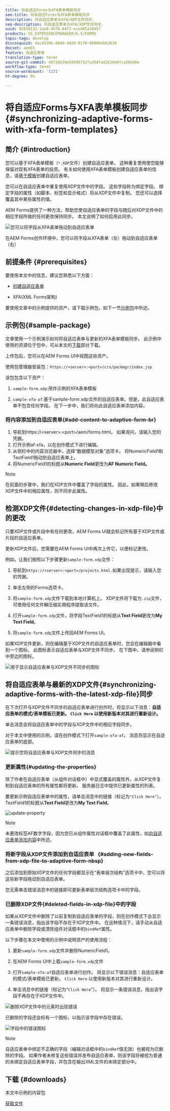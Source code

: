 ```yaml
---
title: 将自适应Forms与XFA表单模板同步
seo-title: 将自适应Forms与XFA表单模板同步
description: 将自适应表单与XFA/XDP文件同步。
seo-description: 将自适应表单与XFA/XDP文件同步。
uuid: 92818132-1ae0-4576-84f2-ece485a34457
products: SG_EXPERIENCEMANAGER/6.5/FORMS
topic-tags: develop
discoiquuid: dac4539b-804d-4420-9170-68000ebb2638
docset: aem65
feature: 自适应表单
translation-type: tm+mt
source-git-commit: 48726639e93696f32fa368fad2630e6fca50640e
workflow-type: tm+mt
source-wordcount: '1171'
ht-degree: 0%

---
```



# 将自适应Forms与XFA表单模板同步{#synchronizing-adaptive-forms-with-xfa-form-templates}

## 简介 {#introduction}

您可以基于XFA表单模板（`*.XDP`文件）创建自适应表单。 这种重复使用使您能够保留对现有XFA表单的投资。 有关如何使用XFA表单模板创建自适应表单的信息，请[基于模板](../../forms/using/creating-adaptive-form.md#p-create-an-adaptive-form-based-on-an-xfa-form-template-p)创建自适应表单。

您可以在自适应表单中重复使用XDP文件中的字段。 这些字段称为绑定字段。 绑定字段的属性（如脚本、标签和显示格式）将从XDP文件中复制。 您还可以选择覆盖其中某些属性的值。

AEM Forms提供了一种方法，帮助您使自适应表单的字段与随后对XDP文件中的相应字段所做的任何更改保持同步。 本文说明了如何启用此同步。

![您可以将字段从XFA表单拖动到自适应表单](assets/drag-drop-xfa.gif.gif)

在AEM Forms创作环境中，您可以将字段从XFA表单（左）拖动到自适应表单（右）

## 前提条件 {#prerequisites}

要使用本文中的信息，建议您熟悉以下方面：

* [创建自适应表单](../../forms/using/creating-adaptive-form.md)

* XFA(XML Forms架构)

要使用文章中的示例提供的资产，请下载示例包，如下一节[示例包](../../forms/using/synchronizing-adaptive-forms-xfa.md#p-sample-package-p)中所述。

## 示例包{#sample-package}

文章使用一个示例演示如何将自适应表单与更新的XFA表单模板同步。 此示例中使用的资源位于包中，可从本文的[下载](../../forms/using/synchronizing-adaptive-forms-xfa.md#p-downloads-p)部分下载。

上传包后，您可以在AEM Forms UI中视图这些资产。

使用包管理器安装包：`https://<server>:<port>/crx/packmgr/index.jsp`

该包包含以下资产：

1. `sample-form.xdp`:用作示例的XFA表单模板

1. `sample-xfa-af`:基于sample-form.xdp文件的自适应表单。但是，此自适应表单不包含任何字段。 在下一步中，我们将向此自适应表单添加内容。

### 将内容添加到自适应表单{#add-content-to-adaptive-form-br}

1. 导航到https://&lt;server>:&lt;port>/aem/forms.html。 如果询问，请输入您的凭据。
1. 打开示例af-xfa，以在创作模式下进行编辑。
1. 从侧栏中的内容浏览器中，选择“数据模型对象”选项卡。 将NumericField1和TextField1拖动到自适应表单上。
1. 将NumericField1的标题从&#x200B;**Numeric Field**&#x200B;更改为&#x200B;**AF Numeric Field。**

>[!NOTE]
>
>在前面的步骤中，我们在XDP文件中覆盖了字段的属性。 因此，如果稍后修改XDP文件中的相应属性，则不同步此属性。

## 检测XDP文件{#detecting-changes-in-xdp-file}中的更改

只要XDP文件或片段中有任何更改，AEM Forms UI就会标记所有基于XDP文件或片段的自适应表单。

更新XDP文件后，您需要在AEM Forms UI中再次上传它，以便标记更改。

例如，让我们按照以下步骤更新`sample-form.xdp`文件：

1. 导航到`https://<server>:<port>/projects.html.`如果出现提示，请输入您的凭据。
1. 单击左侧的Forms选项卡。
1. 将`sample-form.xdp`文件下载到本地计算机上。 XDP文件将下载为`.zip`文件，可使用任何文件解压缩实用程序提取该文件。

1. 打开`sample-form.xdp`文件，将字段TextField1的标题从&#x200B;**Text Field**&#x200B;更改为&#x200B;**My Text Field**。

1. 将`sample-form.xdp`文件上传回AEM Forms UI。

如果XDP文件更新，则在编辑基于XDP文件的自适应表单时，您会在编辑器中看到一个图标。 此图标表示自适应表单与XDP文件不同步。 在下图中，请参阅侧栏中旁边的图标。

![用于显示自适应表单与XDP文件不同步的图标](assets/sync-af-xfa.png)

## 将自适应表单与最新的XDP文件{#synchronizing-adaptive-forms-with-the-latest-xdp-file}同步

在下次打开与XDP文件不同步的自适应表单进行创作时，将显示以下消息：**自适应表单的模式/表单模板已更新。 `Click Here` 以使用新版本对其进行重新设计。**

单击消息会将自适应表单中的字段与XDP文件中的相应字段同步。

对于本文中使用的示例，请在创作模式下打开`sample-xfa-af`。 消息将显示在自适应表单的底部。

![提示您将自适应表单与XDP文件同步的消息](assets/sync-af-xfa-1.png)

### 更新属性{#updating-the-properties}

除了作者在自适应表单（从组件对话框中）中显式覆盖的属性外，从XDP文件复制到自适应表单的所有属性都将更新。 服务器日志中提供已更新属性的列表。

要更新示例自适应表单中的属性，请单击消息中的链接（标记为`"Click Here"`）。 TextField1的标题从&#x200B;**Text Field**&#x200B;更改为&#x200B;**My Text Field**。

![update-property](assets/update-property.png)

>[!NOTE]
>
>未更改标签AF数字字段，因为您已从组件属性对话框中覆盖了此属性，如[向自适应表单添加内容](../../forms/using/synchronizing-adaptive-forms-xfa.md#p-add-content-to-adaptive-form-br-p)中所述。

### 将新字段从XDP文件添加到自适应表单   {#adding-new-fields-from-xdp-file-to-adaptive-form-nbsp}

之后添加到原始XDP文件的任何字段都显示在“表单层次结构”选项卡中，您可以将这些新字段拖动到自适应表单。

您无需单击错误消息中的链接即可更新表单层次结构选项卡中的字段。

### 已删除XDP文件{#deleted-fields-in-xdp-file}中的字段

如果从XDP文件中删除了以前复制到自适应表单的字段，则在创作模式下会显示一条错误消息，指出该字段不存在于XDP文件中。 在这种情况下，请手动从自适应表单中删除字段或清除组件对话框中的`bindRef`属性。

以下步骤在本文中使用的示例中说明资产的使用流程：

1. 更新`sample-form.xdp`文件并删除NumericField1。
1. 在AEM Forms UI中上载`sample-form.xdp`文件
1. 打开`sample-xfa-af`自适应表单进行创作。 将显示以下错误消息：自适应表单的模式/表单模板已更新。 `Click Here` 以使用新版本对其进行重新设计。

1. 单击消息中的链接（标记为“`Click Here`”）。 将显示一条错误消息，指出该字段不再存在于XDP文件中。

![删除XDP文件中的元素时出现错误](assets/no-element-xdp.png)

已删除的字段还会标有一个图标，以指示该字段中存在错误。

![字段中的错误图标](assets/error-field.png)

>[!NOTE]
>
>自适应表单中绑定不正确的字段（编辑对话框中的`bindRef`值无效）也被视为已删除的字段。 如果作者未修复这些错误并发布自适应表单，则该字段将被视为普通的未绑定自适应表单字段，并包含在输出XML文件的未绑定部分中。

## 下载 {#downloads}

本文中示例的内容包

[获取文件](assets/sample-xfa-af-sync-1.0.zip)
